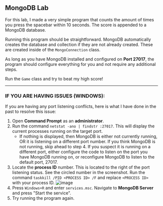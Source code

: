 ## MongoDB Lab

For this lab, I made a very simple program that counts the amount of times you press the spacebar within 10 seconds. The score is appended to a MongoDB database.

Running this program should be straightforward. MongoDB automatically creates the database and collection if they are not already created. These are created inside of the `MongoConnection` class.

As long as you have MongoDB installed and configured on **Port 27017**, the program should configure everything for you and not require any additional steps.

Run the `Game` class and try to beat my high score!

---
### IF YOU ARE HAVING ISSUES (WINDOWS):
If you are having any port listening conflicts, here is what I have done in the past to resolve this issue:

1. Open **Command Prompt** as an **administrator**.
2. Run the command `netstat -ano | findstr :27017`. This will display the current processes running on the target port.
   - If nothing is displayed, then MongoDB is either not currently running, OR it is listening on a different port number. If you think MongoDB is not running, skip ahead to step 4. If you suspect it is running on a different port, either configure the code to listen on the port you have MongoDB running on, or reconfigure MongoDB to listen to the default port, 27017.
3. Locate the **process ID** number. This is located to the right of the port listening status. See the circled number in the screenshot. Run the command `taskkill /PID <PROCESS ID> /F` and replace `<PROCESS ID>` with your process ID. ![image](https://github.com/user-attachments/assets/fe7cf722-86f8-46b1-8043-a6e3845a897e)
4. Press `Windows+R` and enter `services.msc`. Navigate to **MongoDB Server** and press "Start the service".
5. Try running the program again.
